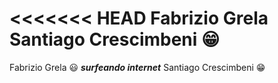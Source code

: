<<<<<<< HEAD
Fabrizio Grela 
Santiago Crescimbeni :grin:
=======
Fabrizio Grela :smiley: ***surfeando internet***
Santiago Crescimbeni :grin:

